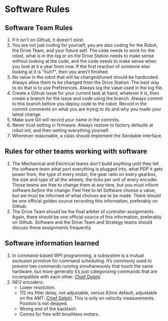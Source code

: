 # Software Rules

## Software Team Rules

1. If it isn't on Github, it doesn't exist.
2. You are not just coding for yourself, you are also coding for the Robot, the Drive Team, and your future self.
   The code needs to work for the robot, what is in the log or on the Drive Station needs to make sense without looking at the code, and the code needs to make sense when you look at it a year from now. If the first reaction of
   someone else looking at it is "huh?", then you aren't finished.
3. No value in the robot that will be changed/tuned should be hardcoded. Always allow them to be changed from the Drive Station. The best way to do that is to use Preferences. Always log the value used in the log file.
4. Create a Github issue for your current task at hand, whatever it is, then create a branch for the issue and code using the branch. Always commit to this branch before you deploy code to the robot. Record in the
   commit comments on what you are trying to do and why you made your latest change.
5. Make sure Git will record your name in the commits.
6. Never trust setting in firmware. Always restore to factory defaults at robot init, and then setting everything yourself.
7. Whenever reasonable, a class should implement the Sendable interface.

## Rules for other teams working with software

1. The Mechanical and Electrical teams don't build anything until they tell the software team what port everything is plugged into, what PDP it gets power from, the type of every motor, the gear ratio on every gearbox,
   the size and type of all the wheels, the ticks per unit of every encoder. Those teams are free to change them at any time, but you must inform software *before* the change. Feel free to let Software choose a value,
   but we must be informed of what choices are to be made. There should be one official golden source recording this information, preferably on Github.
1. The Drive Team should be the final arbiter of controller assignments. Again, there should be one official source of this information, preferably on Github. Software and the Drive Team and Strategy teams should discuss
   these assignments frequently.

## Software information learned

1. In command-based WPI programming, a subsystem is a mutual exclusion primitive for command scheduling. It’s commonly used to prevent two commands running simultaneously that touch the same hardware, but more generally it’s just categorizing commands that are incompatible with each other. [Chief Delphi](https://www.chiefdelphi.com/t/commandbase-subsystembase-depreciation/438975/7)
1. NEO encoders:
   * Lower resolution.
   * 112 ms filter delay, not adjustable, versus 82ms default, adjustable on the AMT. [Chief Delphi](https://www.chiefdelphi.com/t/thoughts-on-neos-and-spark-max/400769/65?u=blu28). This is only on velocity measurements. Position is not delayed.
   * Wrong end of the backlash.
   * Comes for free with brushless motors.

